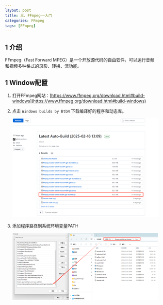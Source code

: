 ```yaml
---
layout: post
title: 三、FFmpeg——入门
categories: FFmpeg
tags: [FFmpeg]
---
```


## 1 介绍

FFmpeg（Fast Forward MPEG）是一个开放源代码的自由软件，可以运行音频和视频多种格式的录影、转换、流功能。

## 1 Window配置

1. 打开FFmpeg网站：[https://www.ffmpeg.org/download.html#build-windows](https://www.ffmpeg.org/download.html#build-windows)

2. 点击 `Windows builds by BtbN` 下载编译好的程序和动态库。

    ![alt text](image-1.png)

3. 添加程序路径到系统环境变量PATH

    ![alt text](image.png)